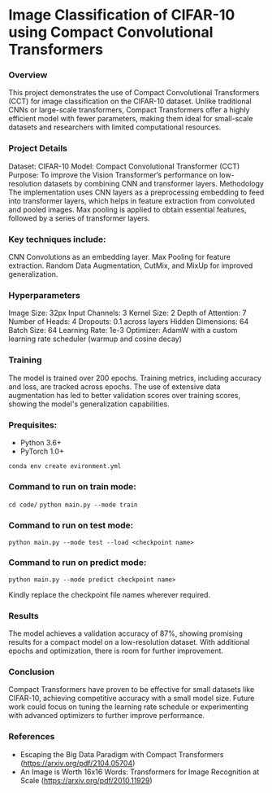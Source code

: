 # Image Classification of CIFAR-10 using Compact Convolutional Transformers

### Overview
This project demonstrates the use of Compact Convolutional Transformers (CCT) for image classification on the CIFAR-10 dataset. Unlike traditional CNNs or large-scale transformers, Compact Transformers offer a highly efficient model with fewer parameters, making them ideal for small-scale datasets and researchers with limited computational resources.

### Project Details
Dataset: CIFAR-10
Model: Compact Convolutional Transformer (CCT)
Purpose: To improve the Vision Transformer’s performance on low-resolution datasets by combining CNN and transformer layers.
Methodology
The implementation uses CNN layers as a preprocessing embedding to feed into transformer layers, which helps in feature extraction from convoluted and pooled images. Max pooling is applied to obtain essential features, followed by a series of transformer layers.

### Key techniques include:

CNN Convolutions as an embedding layer.
Max Pooling for feature extraction.
Random Data Augmentation, CutMix, and MixUp for improved generalization.

### Hyperparameters
Image Size: 32px
Input Channels: 3
Kernel Size: 2
Depth of Attention: 7
Number of Heads: 4
Dropouts: 0.1 across layers
Hidden Dimensions: 64
Batch Size: 64
Learning Rate: 1e-3
Optimizer: AdamW with a custom learning rate scheduler (warmup and cosine decay)

### Training
The model is trained over 200 epochs. Training metrics, including accuracy and loss, are tracked across epochs. The use of extensive data augmentation has led to better validation scores over training scores, showing the model's generalization capabilities.

### Prequisites:
- Python 3.6+
- PyTorch 1.0+

`conda env create evironment.yml`

### Command to run on train mode:
`cd code/`
`python main.py --mode train`

### Command to run on test mode:
`python main.py --mode test --load <checkpoint name>`


### Command to run on predict mode:
`python main.py --mode predict checkpoint name>`

Kindly replace the checkpoint file names wherever required.

### Results
The model achieves a validation accuracy of 87%, showing promising results for a compact model on a low-resolution dataset. With additional epochs and optimization, there is room for further improvement.

### Conclusion
Compact Transformers have proven to be effective for small datasets like CIFAR-10, achieving competitive accuracy with a small model size. Future work could focus on tuning the learning rate schedule or experimenting with advanced optimizers to further improve performance.

### References
- Escaping the Big Data Paradigm with Compact Transformers (https://arxiv.org/pdf/2104.05704)
- An Image is Worth 16x16 Words: Transformers for Image Recognition at Scale (https://arxiv.org/pdf/2010.11929)

